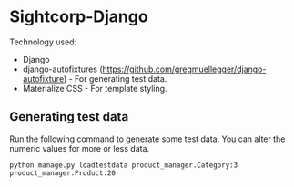 # Sightcorp-Django

Technology used:

- Django
- django-autofixtures (https://github.com/gregmuellegger/django-autofixture) - For generating test data.
- Materialize CSS - For template styling.

## Generating test data

Run the following command to generate some test data. You can alter the numeric values for more or less data.

```
python manage.py loadtestdata product_manager.Category:3 product_manager.Product:20
```

